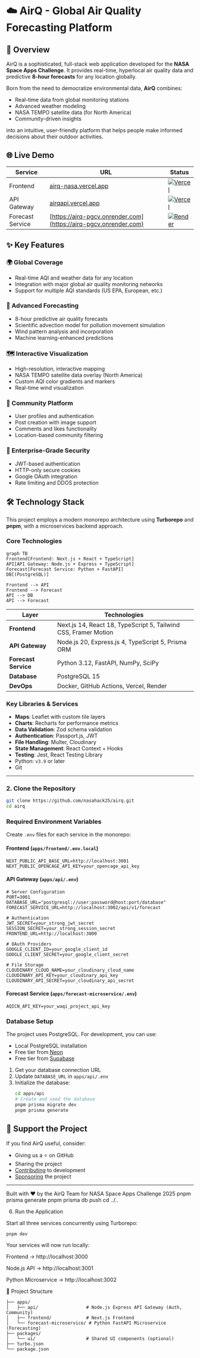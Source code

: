 # ☁️ AirQ - Global Air Quality Forecasting Platform

## 🎯 Overview

AirQ is a sophisticated, full-stack web application developed for the **NASA Space Apps Challenge**. It provides real-time, hyperlocal air quality data and predictive **8-hour forecasts** for any location globally.

Born from the need to democratize environmental data, **AirQ** combines:
- Real-time data from global monitoring stations
- Advanced weather modeling
- NASA TEMPO satellite data (for North America)
- Community-driven insights

into an intuitive, user-friendly platform that helps people make informed decisions about their outdoor activities.

## 🌐 Live Demo

| Service | URL | Status |
|---------|-----|--------|
| Frontend | [airq-nasa.vercel.app](https://airq-nasa.vercel.app) | [![Vercel](https://img.shields.io/badge/vercel-live-brightgreen.svg)](https://airq-nasa.vercel.app) |
| API Gateway | [airqapi.vercel.app](https://airqapi.vercel.app) | [![Vercel](https://img.shields.io/badge/vercel-live-brightgreen.svg)](https://airqapi.vercel.app) |
| Forecast Service | [https://airq-pgcv.onrender.com](https://airq-pgcv.onrender.com) | [![Render](https://img.shields.io/badge/render-live-brightgreen.svg)](https://airq-pgcv.onrender.com) |

## ✨ Key Features

### 🌍 Global Coverage
- Real-time AQI and weather data for any location
- Integration with major global air quality monitoring networks
- Support for multiple AQI standards (US EPA, European, etc.)

### 🧠 Advanced Forecasting
- 8-hour predictive air quality forecasts
- Scientific advection model for pollution movement simulation
- Wind pattern analysis and incorporation
- Machine learning-enhanced predictions

### 🗺️ Interactive Visualization
- High-resolution, interactive mapping
- NASA TEMPO satellite data overlay (North America)
- Custom AQI color gradients and markers
- Real-time wind visualization

### 👥 Community Platform
- User profiles and authentication
- Post creation with image support
- Comments and likes functionality
- Location-based community filtering

### 🔐 Enterprise-Grade Security
- JWT-based authentication
- HTTP-only secure cookies
- Google OAuth integration
- Rate limiting and DDOS protection

## 🛠️ Technology Stack

This project employs a modern monorepo architecture using **Turborepo** and **pnpm**, with a microservices backend approach.

### Core Technologies

```mermaid
graph TB
Frontend[Frontend: Next.js + React + TypeScript]
API[API Gateway: Node.js + Express + TypeScript]
Forecast[Forecast Service: Python + FastAPI]
DB[(PostgreSQL)]

Frontend --> API
Frontend --> Forecast
API --> DB
API --> Forecast
```

| Layer | Technologies |
|-------|--------------|
| **Frontend** | Next.js 14, React 18, TypeScript 5, Tailwind CSS, Framer Motion |
| **API Gateway** | Node.js 20, Express.js 4, TypeScript 5, Prisma ORM |
| **Forecast Service** | Python 3.12, FastAPI, NumPy, SciPy |
| **Database** | PostgreSQL 15 |
| **DevOps** | Docker, GitHub Actions, Vercel, Render |

### Key Libraries & Services

- **Maps**: Leaflet with custom tile layers
- **Charts**: Recharts for performance metrics
- **Data Validation**: Zod schema validation
- **Authentication**: Passport.js, JWT
- **File Handling**: Multer, Cloudinary
- **State Management**: React Context + Hooks
- **Testing**: Jest, React Testing Library
- Python: `v3.9` or later  
- Git  

---

### 2. Clone the Repository
```bash
git clone https://github.com/nasahack25/airq.git
cd airq
```

### Required Environment Variables

Create `.env` files for each service in the monorepo:

#### Frontend (`apps/frontend/.env.local`)
```env
NEXT_PUBLIC_API_BASE_URL=http://localhost:3001
NEXT_PUBLIC_OPENCAGE_API_KEY=your_opencage_api_key
```

#### API Gateway (`apps/api/.env`)
```env
# Server Configuration
PORT=3001
DATABASE_URL="postgresql://user:password@host:port/database"
FORECAST_SERVICE_URL=http://localhost:3002/api/v1/forecast

# Authentication
JWT_SECRET=your_strong_jwt_secret
SESSION_SECRET=your_strong_session_secret
FRONTEND_URL=http://localhost:3000

# OAuth Providers
GOOGLE_CLIENT_ID=your_google_client_id
GOOGLE_CLIENT_SECRET=your_google_client_secret

# File Storage
CLOUDINARY_CLOUD_NAME=your_cloudinary_cloud_name
CLOUDINARY_API_KEY=your_cloudinary_api_key
CLOUDINARY_API_SECRET=your_cloudinary_api_secret
```

#### Forecast Service (`apps/forecast-microservice/.env`)
```env
AQICN_API_KEY=your_waqi_project_api_key
```

### Database Setup

The project uses PostgreSQL. For development, you can use:
- Local PostgreSQL installation
- Free tier from [Neon](https://neon.tech)
- Free tier from [Supabase](https://supabase.com)

1. Get your database connection URL
2. Update `DATABASE_URL` in `apps/api/.env`
3. Initialize the database:
   ```bash
   cd apps/api
   # Create and seed the database
   pnpm prisma migrate dev
   pnpm prisma generate
   ```

## 💝 Support the Project

If you find AirQ useful, consider:
- Giving us a ⭐️ on GitHub
- Sharing the project
- [Contributing](CONTRIBUTING.md) to development
- [Sponsoring](https://github.com/sponsors/airq) the project

---

Built with ❤️ by the AirQ Team for NASA Space Apps Challenge 2025
pnpm prisma generate
pnpm prisma db push
cd ../..

6. Run the Application

Start all three services concurrently using Turborepo:

`pnpm dev`


Your services will now run locally:

Frontend → http://localhost:3000

Node.js API → http://localhost:3001

Python Microservice → http://localhost:3002

📂 Project Structure
```/
├── apps/
│   ├── api/                  # Node.js Express API Gateway (Auth, Community)
│   ├── frontend/             # Next.js Frontend
│   └── forecast-microservice/ # Python FastAPI Microservice (Forecasting)
├── packages/
│   └── ui/                   # Shared UI components (optional)
├── turbo.json
└── package.json
```
